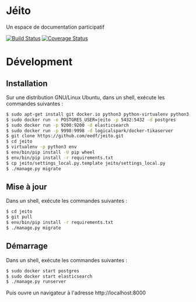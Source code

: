 # Jéito

Un espace de documentation participatif

[![Build Status](https://travis-ci.org/eedf/jeito.svg?branch=master)](https://travis-ci.org/eedf/jeito)
[![Coverage Status](https://coveralls.io/repos/github/eedf/jeito/badge.svg?branch=master)](https://coveralls.io/github/eedf/jeito?branch=master)


# Dévelopment

## Installation

Sur une distribution GNU/Linux Ubuntu, dans un shell, exécute les commandes suivantes :

```bash
$ sudo apt-get install git docker.io python3 python-virtualenv python3-dev libpq-dev libxml2-dev libxslt1-dev
$ sudo docker run -e POSTGRES_USER=jeito -p 5432:5432 -d postgres
$ sudo docker run -p 9200:9200 -d elasticsearch
$ sudo docker run -p 9998:9998 -d logicalspark/docker-tikaserver
$ git clone https://github.com/eedf/jeito.git
$ cd jeito
$ virtualenv -p python3 env
$ env/bin/pip install -U pip wheel
$ env/bin/pip install -r requirements.txt
$ cp jeito/settings_local.py.template jeito/settings_local.py
$ ./manage.py migrate
```

## Mise à jour

Dans un shell, exécute les commandes suivantes :

```bash
$ cd jeito
$ git pull
$ env/bin/pip install -r requirements.txt
$ ./manage.py migrate
```

## Démarrage

Dans un shell, exécute les commandes suivantes :

```bash
$ sudo docker start postgres
$ sudo docker start elasticsearch
$ ./manage.py runserver
```

Puis ouvre un navigateur à l'adresse http://localhost:8000
